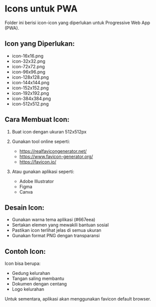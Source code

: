 # Icons untuk PWA

Folder ini berisi icon-icon yang diperlukan untuk Progressive Web App (PWA).

## Icon yang Diperlukan:

- icon-16x16.png
- icon-32x32.png
- icon-72x72.png
- icon-96x96.png
- icon-128x128.png
- icon-144x144.png
- icon-152x152.png
- icon-192x192.png
- icon-384x384.png
- icon-512x512.png

## Cara Membuat Icon:

1. Buat icon dengan ukuran 512x512px
2. Gunakan tool online seperti:
   - https://realfavicongenerator.net/
   - https://www.favicon-generator.org/
   - https://favicon.io/

3. Atau gunakan aplikasi seperti:
   - Adobe Illustrator
   - Figma
   - Canva

## Desain Icon:

- Gunakan warna tema aplikasi (#667eea)
- Sertakan elemen yang mewakili bantuan sosial
- Pastikan icon terlihat jelas di semua ukuran
- Gunakan format PNG dengan transparansi

## Contoh Icon:

Icon bisa berupa:
- Gedung kelurahan
- Tangan saling membantu
- Dokumen dengan centang
- Logo kelurahan

Untuk sementara, aplikasi akan menggunakan favicon default browser.
